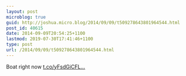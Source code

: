 ```yaml
---
layout: post
microblog: true
guid: http://joshua.micro.blog/2014/09/09/t509278643801964544.html
post_id: 40615
date: 2014-09-09T20:54:25+1100
lastmod: 2019-07-30T17:41:46+1100
type: post
url: /2014/09/09/t509278643801964544.html
---
```

Boat right now [t.co/yFsdGiCFL...](http://t.co/yFsdGiCFLd)
